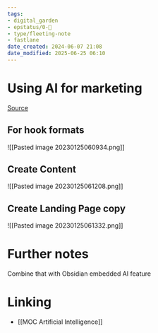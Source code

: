 ```yaml
---
tags: 
- digital_garden
- epstatus/0-🌰
- type/fleeting-note
- fastlane
date_created: 2024-06-07 21:08
date_modified: 2025-06-25 06:10
---
```

# Using AI for marketing

[Source](https://www.linkedin.com/posts/mattgray1_8-ways-chatgpt-can-save-you-thousands-of-ugcPost-7023635337809682432-w9SD?utm_source=share&utm_medium=member_desktop)

## For hook formats

![[Pasted image 20230125060934.png]]

## Create Content

![[Pasted image 20230125061208.png]]

## Create Landing Page copy

![[Pasted image 20230125061332.png]]

# Further notes

Combine that with Obsidian embedded AI feature

# Linking

+ [[MOC Artificial Intelligence]]